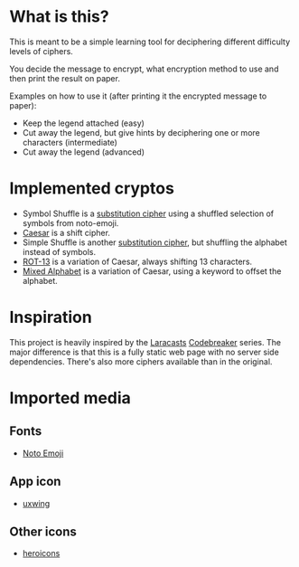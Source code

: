 # What is this?

This is meant to be a simple learning tool for deciphering different difficulty levels of ciphers.

You decide the message to encrypt, what encryption method to use and then print the result on paper.

Examples on how to use it (after printing it the encrypted message to paper):

- Keep the legend attached (easy)
- Cut away the legend, but give hints by deciphering one or more characters (intermediate)
- Cut away the legend (advanced)

# Implemented cryptos

- Symbol Shuffle is a [substitution cipher](https://en.wikipedia.org/wiki/Substitution_cipher) using a shuffled selection of symbols from noto-emoji.
- [Caesar](https://en.wikipedia.org/wiki/Caesar_cipher) is a shift cipher.
- Simple Shuffle is another [substitution cipher](https://en.wikipedia.org/wiki/Substitution_cipher), but shuffling the alphabet instead of symbols.
- [ROT-13](https://en.wikipedia.org/wiki/ROT13) is a variation of Caesar, always shifting 13 characters.
- [Mixed Alphabet](https://en.wikipedia.org/wiki/Substitution_cipher) is a variation of Caesar, using a keyword to offset the alphabet.

# Inspiration

This project is heavily inspired by
the [Laracasts](https://www.laracasts.com/) [Codebreaker](https://github.com/laracasts/codebreaker/) series.
The major difference is that this is a fully static web page with no server side dependencies. There's also more ciphers
available than in the original.

# Imported media

## Fonts

- [Noto Emoji](https://fonts.google.com/noto/specimen/Noto+Emoji)

## App icon

- [uxwing](https://uxwing.com/encryption-icon/)

## Other icons

- [heroicons](https://heroicons.com/)
